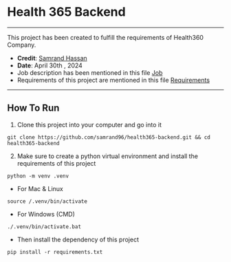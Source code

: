# Health 365 Backend

------

This project has been created to fulfill the requirements of Health360 Company.
- **Credit**:  [Samrand Hassan](mailto:samrand96@gmail.com)
- **Date**: April 30th , 2024
- Job description has been mentioned in this file [Job](Job.md)
- Requirements of this project are mentioned in this file [Requirements](Requirements.md)

-----

## How To Run

1. Clone this project into your computer and go into it
```
git clone https://github.com/samrand96/health365-backend.git && cd health365-backend
```
2. Make sure to create a python virtual environment and  install the requirements of this project

```
python -m venv .venv
```
- For Mac & Linux
```
source /.venv/bin/activate
```
- For Windows (CMD)
```
./.venv/bin/activate.bat
```
- Then install the dependency of this project
```
pip install -r requirements.txt
```

